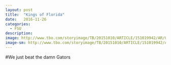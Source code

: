 ```yaml
---
layout: post
title:  "Kings of Florida"
date:   2016-11-26
categories:
  - FSU
description:
image: http://www.tbo.com/storyimage/TB/20151010/ARTICLE/151019942/AR/0/AR-151019942.jpg
image-sm: http://www.tbo.com/storyimage/TB/20151010/ARTICLE/151019942/AR/0/AR-151019942.jpg
---
```

#We just beat the damn Gators
